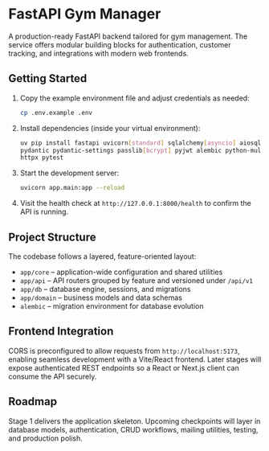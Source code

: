 ﻿# FastAPI Gym Manager

A production-ready FastAPI backend tailored for gym management. The service offers modular building blocks for authentication, customer tracking, and integrations with modern web frontends.

## Getting Started

1. Copy the example environment file and adjust credentials as needed:
   ```bash
   cp .env.example .env
   ```
2. Install dependencies (inside your virtual environment):
   ```bash
   uv pip install fastapi uvicorn[standard] sqlalchemy[asyncio] aiosqlite \
   pydantic pydantic-settings passlib[bcrypt] pyjwt alembic python-multipart \
   httpx pytest
   ```
3. Start the development server:
   ```bash
   uvicorn app.main:app --reload
   ```
4. Visit the health check at `http://127.0.0.1:8000/health` to confirm the API is running.

## Project Structure

The codebase follows a layered, feature-oriented layout:

- `app/core` – application-wide configuration and shared utilities
- `app/api` – API routers grouped by feature and versioned under `/api/v1`
- `app/db` – database engine, sessions, and migrations
- `app/domain` – business models and data schemas
- `alembic` – migration environment for database evolution

## Frontend Integration

CORS is preconfigured to allow requests from `http://localhost:5173`, enabling seamless development with a Vite/React frontend. Later stages will expose authenticated REST endpoints so a React or Next.js client can consume the API securely.

## Roadmap

Stage 1 delivers the application skeleton. Upcoming checkpoints will layer in database models, authentication, CRUD workflows, mailing utilities, testing, and production polish.
